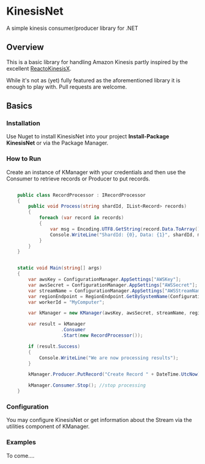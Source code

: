 KinesisNet
==========

A simple kinesis consumer/producer library for .NET

## Overview 
This is a basic library for handling Amazon Kinesis partly inspired by the excellent [ReactoKinesisX](https://github.com/theburningmonk/ReactoKinesiX).

While it's not as (yet) fully featured as the aforementioned library it is enough to play with. Pull requests are welcome.

## Basics
### Installation

Use Nuget to install KinesisNet into your project **Install-Package KinesisNet** or via the Package Manager.

### How to Run

Create an instance of KManager with your credentials and then use the Consumer to retrieve records or Producer to put records.

```csharp

    public class RecordProcessor : IRecordProcessor
    {
        public void Process(string shardId, IList<Record> records)
        {
            foreach (var record in records)
            {
                var msg = Encoding.UTF8.GetString(record.Data.ToArray());
                Console.WriteLine("ShardId: {0}, Data: {1}", shardId, msg);
            }
        }
    }


    static void Main(string[] args)
   	{
        var awsKey = ConfigurationManager.AppSettings["AWSKey"];
        var awsSecret = ConfigurationManager.AppSettings["AWSSecret"];
        var streamName = ConfigurationManager.AppSettings["AWSStreamName"];
        var regionEndpoint = RegionEndpoint.GetBySystemName(ConfigurationManager.AppSettings["AWSRegionEndpoint"]);
        var workerId = "MyComputer";

        var kManager = new KManager(awsKey, awsSecret, streamName, regionEndpoint, workerId);

        var result = kManager
                    .Consumer
                    .Start(new RecordProcessor());

        if (result.Success)
        {
        	Console.WriteLine("We are now processing results");
        }

        kManager.Producer.PutRecord("Create Record " + DateTime.UtcNow);

        kManager.Consumer.Stop(); //stop processing
    }

```

### Configuration

You may configure KinesisNet or get information about the Stream via the utilities component of KManager.

### Examples

To come....
